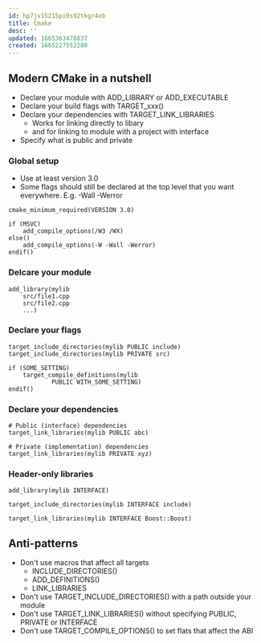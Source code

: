 ```yaml
---
id: hp7jv15215pi0s92tkgr4ob
title: Cmake
desc: ''
updated: 1665363478837
created: 1665227552280
---
```


## Modern CMake in a nutshell

- Declare your module with ADD_LIBRARY or ADD_EXECUTABLE  
- Declare your build flags with TARGET_xxx()  
- Declare your dependencies with TARGET_LINK_LIBRARIES  
  - Works for linking directly to libary
  - and for linking to module with a project with interface
- Specify what is public and private

### Global setup

- Use at least version 3.0
- Some flags should still be declared at the top level that you want everywhere. E.g. -Wall -Werror

```
cmake_minimum_required(VERSION 3.0)

if (MSVC)
    add_compile_options(/W3 /WX)
else()
    add_compile_options(-W -Wall -Werror)
endif()
```

### Delcare your module

```
add_library(mylib
    src/file1.cpp
    src/file2.cpp
    ...)
```

### Declare your flags

```
target_include_directories(mylib PUBLIC include)
target_include_directories(mylib PRIVATE src)

if (SOME_SETTING)
    target_compile_definitions(mylib
            PUBLIC WITH_SOME_SETTING)
endif()
```

### Declare your dependencies

```
# Public (interface) dependencies
target_link_libraries(mylib PUBLIC abc)

# Private (implementation) dependencies
target_link_libraries(mylib PRIVATE xyz)
```

### Header-only libraries

```
add_library(mylib INTERFACE)

target_include_directories(mylib INTERFACE include)

target_link_libraries(mylib INTERFACE Boost::Boost)
```

## Anti-patterns

- Don't use macros that affect all targets
  - INCLUDE_DIRECTORIES()
  - ADD_DEFINITIONS()
  - LINK_LIBRARIES
- Don't use TARGET_INCLUDE_DIRECTORIES() with a path outside your module
- Don't use TARGET_LINK_LIBRARIES() without specifying PUBLIC, PRIVATE or INTERFACE
- Don't use TARGET_COMPILE_OPTIONS() to set flats that affect the ABI